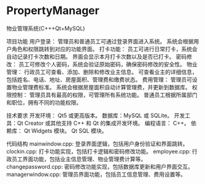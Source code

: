 # PropertyManager
物业管理系统(C+++Qt+MySQL)

项目功能
用户登录：
管理员和普通员工可通过登录界面进入系统。
系统会根据用户角色和权限跳转到对应的功能界面。
打卡功能：
员工可进行日常打卡，系统会自动记录打卡次数和日期。
界面会显示本月打卡次数以及是否已打卡。
密码修改：
员工可修改个人密码，系统会验证原始密码，确保密码修改的安全性。
物业管理：
行政员工可查看、添加、删除和修改业主信息。
可查看业主的详细信息，包括姓名、电话、地址、房屋面积、管理费和缴费状态。
费用管理：
管理员可设置物业管理费标准。
系统会根据房屋面积自动计算管理费，并更新到数据库。
权限控制：
管理员具有最高的权限，可管理所有系统功能。
普通员工根据所属部门和职位，拥有不同的功能权限。

技术要求
开发环境：
Qt5 或更高版本。
数据库：MySQL 或 SQLite。
开发工具：Qt Creator 或其他支持 C++ 和 Qt 的集成开发环境。
编程语言：
C++。
依赖库：
Qt Widgets 模块。
Qt SQL 模块。

代码结构
mainwindow.cpp:
登录界面逻辑，包括用户身份验证和界面跳转。
clockin.cpp:
打卡功能实现，包括打卡逻辑和密码修改功能。
employee.cpp:
行政员工界面功能，包括业主信息管理、物业管理费计算等。
changepassword.cpp:
密码修改功能实现，包括数据库更新和用户界面交互。
managerwindow.cpp:
管理员界面功能，包括员工信息管理、费用设置等。
